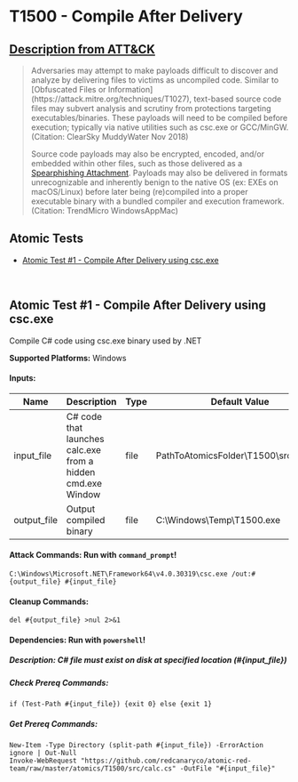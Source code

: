 # T1500 - Compile After Delivery
## [Description from ATT&CK](https://attack.mitre.org/wiki/Technique/T1500)
<blockquote>Adversaries may attempt to make payloads difficult to discover and analyze by delivering files to victims as uncompiled code. Similar to [Obfuscated Files or Information](https://attack.mitre.org/techniques/T1027), text-based source code files may subvert analysis and scrutiny from protections targeting executables/binaries. These payloads will need to be compiled before execution; typically via native utilities such as csc.exe or GCC/MinGW.(Citation: ClearSky MuddyWater Nov 2018)

Source code payloads may also be encrypted, encoded, and/or embedded within other files, such as those delivered as a [Spearphishing Attachment](https://attack.mitre.org/techniques/T1193). Payloads may also be delivered in formats unrecognizable and inherently benign to the native OS (ex: EXEs on macOS/Linux) before later being (re)compiled into a proper executable binary with a bundled compiler and execution framework.(Citation: TrendMicro WindowsAppMac)
</blockquote>

## Atomic Tests

- [Atomic Test #1 - Compile After Delivery using csc.exe](#atomic-test-1---compile-after-delivery-using-cscexe)


<br/>

## Atomic Test #1 - Compile After Delivery using csc.exe
Compile C# code using csc.exe binary used by .NET 

**Supported Platforms:** Windows


#### Inputs:
| Name | Description | Type | Default Value | 
|------|-------------|------|---------------|
| input_file | C# code that launches calc.exe from a hidden cmd.exe Window | file | PathToAtomicsFolder\T1500\src\calc.cs|
| output_file | Output compiled binary | file | C:\Windows\Temp\T1500.exe|


#### Attack Commands: Run with `command_prompt`! 
```
C:\Windows\Microsoft.NET\Framework64\v4.0.30319\csc.exe /out:#{output_file} #{input_file}
```

#### Cleanup Commands:
```
del #{output_file} >nul 2>&1
```


#### Dependencies:  Run with `powershell`!
##### Description: C# file must exist on disk at specified location (#{input_file})
##### Check Prereq Commands:
```
if (Test-Path #{input_file}) {exit 0} else {exit 1} 
```
##### Get Prereq Commands:
```
New-Item -Type Directory (split-path #{input_file}) -ErrorAction ignore | Out-Null
Invoke-WebRequest "https://github.com/redcanaryco/atomic-red-team/raw/master/atomics/T1500/src/calc.cs" -OutFile "#{input_file}"
```




<br/>
